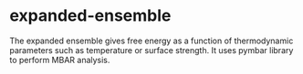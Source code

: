 # expanded-ensemble
The expanded ensemble gives free energy as a function of thermodynamic parameters such as temperature or surface strength. It uses pymbar library to perform MBAR analysis.
